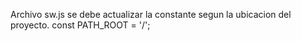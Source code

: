 Archivo sw.js se debe actualizar la constante segun la ubicacion del proyecto.
const PATH_ROOT = '/';